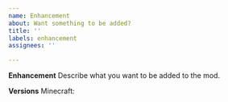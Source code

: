 ```yaml
---
name: Enhancement
about: Want something to be added?
title: ''
labels: enhancement
assignees: ''

---
```


**Enhancement**
Describe what you want to be added to the mod.

**Versions**
Minecraft:
